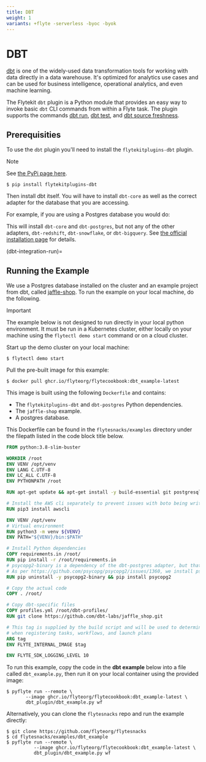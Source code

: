 ```yaml
---
title: DBT
weight: 1
variants: +flyte -serverless -byoc -byok
---
```


# DBT

[dbt](https://www.getdbt.com/) is one of the widely-used data transformation
tools for working with data directly in a data warehouse. It's optimized for
analytics use cases and can be used for business intelligence, operational
analytics, and even machine learning.

The Flytekit `dbt` plugin is a Python module that provides an easy way to
invoke basic `dbt` CLI commands from within a Flyte task. The plugin supports
the commands [dbt run](https://docs.getdbt.com/reference/commands/run),
[dbt test](https://docs.getdbt.com/reference/commands/test), and
[dbt source freshness](https://docs.getdbt.com/reference/commands/source).

## Prerequisities

To use the `dbt` plugin you'll need to install the `flytekitplugins-dbt`
plugin.

> [!NOTE]
> See [the PyPi page here](https://pypi.org/project/flytekitplugins-dbt/).

```shell
$ pip install flytekitplugins-dbt
```

Then install dbt itself. You will have to install `dbt-core` as well as
the correct adapter for the database that you are accessing.

For example, if you are using a Postgres database you would do:



This will install `dbt-core` and `dbt-postgres`, but not any of the other
adapters, `dbt-redshift`, `dbt-snowflake`, or `dbt-bigquery`. See
[the official installation page](https://docs.getdbt.com/docs/get-started/pip-install)
for details.

(dbt-integration-run)=

## Running the Example

We use a Postgres database installed on the cluster and an example project from
dbt, called [jaffle-shop](https://github.com/dbt-labs/jaffle_shop).
To run the example on your local machine, do the following.

> [!IMPORTANT]
> The example below is not designed to run directly in your local
> python environment. It must be run in a Kubernetes cluster, either locally on
> your machine using the `flytectl demo start` command or on a cloud cluster.

Start up the demo cluster on your local machine:

```shell
$ flytectl demo start
```

Pull the pre-built image for this example:

```shell
$ docker pull ghcr.io/flyteorg/flytecookbook:dbt_example-latest
```

This image is built using the following `Dockerfile` and contains:

- The `flytekitplugins-dbt` and `dbt-postgres` Python dependencies.
- The `jaffle-shop` example.
- A postgres database.

This Dockerfile can be found in the ``flytesnacks/examples`` directory under
the filepath listed in the code block title below.

```dockerfile
FROM python:3.8-slim-buster

WORKDIR /root
ENV VENV /opt/venv
ENV LANG C.UTF-8
ENV LC_ALL C.UTF-8
ENV PYTHONPATH /root

RUN apt-get update && apt-get install -y build-essential git postgresql-client libpq-dev

# Install the AWS cli separately to prevent issues with boto being written over
RUN pip3 install awscli

ENV VENV /opt/venv
# Virtual environment
RUN python3 -m venv ${VENV}
ENV PATH="${VENV}/bin:$PATH"

# Install Python dependencies
COPY requirements.in /root/
RUN pip install -r /root/requirements.in
# psycopg2-binary is a dependency of the dbt-postgres adapter, but that doesn't work on mac M1s.
# As per https://github.com/psycopg/psycopg2/issues/1360, we install psycopg to circumvent this.
RUN pip uninstall -y psycopg2-binary && pip install psycopg2

# Copy the actual code
COPY . /root/

# Copy dbt-specific files
COPY profiles.yml /root/dbt-profiles/
RUN git clone https://github.com/dbt-labs/jaffle_shop.git

# This tag is supplied by the build script and will be used to determine the version
# when registering tasks, workflows, and launch plans
ARG tag
ENV FLYTE_INTERNAL_IMAGE $tag

ENV FLYTE_SDK_LOGGING_LEVEL 10
```

To run this example, copy the code in the **dbt example** below into a file
called `dbt_example.py`, then run it on your local container using the
provided image:

```shell
$ pyflyte run --remote \
       --image ghcr.io/flyteorg/flytecookbook:dbt_example-latest \
       dbt_plugin/dbt_example.py wf
```

Alternatively, you can clone the `flytesnacks` repo and run the example directly:

```shell
$ git clone https://github.com/flyteorg/flytesnacks
$ cd flytesnacks/examples/dbt_example
$ pyflyte run --remote \
          --image ghcr.io/flyteorg/flytecookbook:dbt_example-latest \
          dbt_plugin/dbt_example.py wf
```